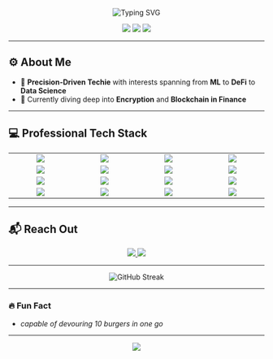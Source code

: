<p align="center">
  <img src="https://readme-typing-svg.demolab.com?font=Fira+Code&size=26&duration=4000&pause=2000&color=3FF5E6&center=true&vCenter=true&width=600&height=60&lines=Hello%2C+I'm+Rishabh+%7C+%40risherb;AI+%7C+ML+%7C+Finance+%7C+DeFi+%7C+DataScience" alt="Typing SVG" />
</p>

<p align="center">
  <img src="https://img.shields.io/badge/Machine%20Learning-%233377FF.svg?style=for-the-badge&logo=codeforces&logoColor=white"/>
  <img src="https://img.shields.io/badge/Deep%20Learning-%232892FF.svg?style=for-the-badge&logo=codeforces&logoColor=white"/>
  <img src="https://img.shields.io/badge/DeFi%20and%20Fintech-%230099FF.svg?style=for-the-badge&logo=codeforces&logoColor=white"/>
</p>

---

## ⚙️ **About Me**
- 🎯 **Precision-Driven Techie** with interests spanning from **ML** to **DeFi** to **Data Science**
- 🌌 Currently diving deep into **Encryption** and **Blockchain in Finance**

---

## 💻 **Professional Tech Stack**

<table align="center"> <tr> <td align="center" width="120"><img src="https://img.shields.io/badge/Python-FFD43B.svg?style=for-the-badge&logo=python&logoColor=black"/></td> <td align="center" width="120"><img src="https://img.shields.io/badge/Java-007396.svg?style=for-the-badge&logo=java&logoColor=white"/></td> <td align="center" width="120"><img src="https://img.shields.io/badge/JavaScript-F7DF1E.svg?style=for-the-badge&logo=javascript&logoColor=black"/></td> <td align="center" width="120"><img src="https://img.shields.io/badge/C-A8B400.svg?style=for-the-badge&logo=c&logoColor=white"/></td> </tr> <tr> <td align="center" width="120"><img src="https://img.shields.io/badge/HTML5-E34F26.svg?style=for-the-badge&logo=html5&logoColor=white"/></td> <td align="center" width="120"><img src="https://img.shields.io/badge/CSS3-1572B6.svg?style=for-the-badge&logo=css3&logoColor=white"/></td> <td align="center" width="120"><img src="https://img.shields.io/badge/SQL-4479A1.svg?style=for-the-badge&logo=sqlite&logoColor=white"/></td> <td align="center" width="120"><img src="https://img.shields.io/badge/React-61DAFB.svg?style=for-the-badge&logo=react&logoColor=black"/></td> </tr> <tr> <td align="center" width="120"><img src="https://img.shields.io/badge/Flask-000000.svg?style=for-the-badge&logo=flask&logoColor=white"/></td> <td align="center" width="120"><img src="https://img.shields.io/badge/TensorFlow-FF6F20.svg?style=for-the-badge&logo=tensorflow&logoColor=white"/></td> <td align="center" width="120"><img src="https://img.shields.io/badge/Pandas-150458.svg?style=for-the-badge&logo=pandas&logoColor=white"/></td> <td align="center" width="120"><img src="https://img.shields.io/badge/Git-F05032.svg?style=for-the-badge&logo=git&logoColor=white"/></td> </tr> <tr> <td align="center" width="120"><img src="https://img.shields.io/badge/Docker-2496ED.svg?style=for-the-badge&logo=docker&logoColor=white"/></td> <td align="center" width="120"><img src="https://img.shields.io/badge/Jupyter-F37626.svg?style=for-the-badge&logo=jupyter&logoColor=white"/></td> <td align="center" width="120"><img src="https://img.shields.io/badge/Visual%20Studio%20Code-007ACC.svg?style=for-the-badge&logo=visual-studio-code&logoColor=white"/></td> <td align="center" width="120"><img src="https://img.shields.io/badge/Linux-FCC624.svg?style=for-the-badge&logo=linux&logoColor=black"/></td> </tr> </table>

---

## 📬 **Reach Out**
<p align="center">
  <a href="https://linkedin.com/in/rishabhnshetty">
    <img src="https://img.shields.io/badge/LinkedIn-0077B5?style=for-the-badge&logo=linkedin&logoColor=white" />
  </a>
  <a href="mailto:rishabhnshetty2704@gmail.com">
    <img src="https://img.shields.io/badge/Email-D14836?style=for-the-badge&logo=gmail&logoColor=white" />
  </a>
</p>

---
<p align="center">
  <img src="https://github-readme-streak-stats.herokuapp.com/?user=risherb&theme=radical" alt="GitHub Streak" />
</p>

---

### 🔥 **Fun Fact**
- *capable of devouring 10 burgers in one go*

---

<p align="center">
  <img src="https://readme-typing-svg.demolab.com?font=Roboto&size=20&pause=1000&color=3FF5E6&center=true&width=500&lines=Let%27s+collaborate+and+innovate!" />
</p>

